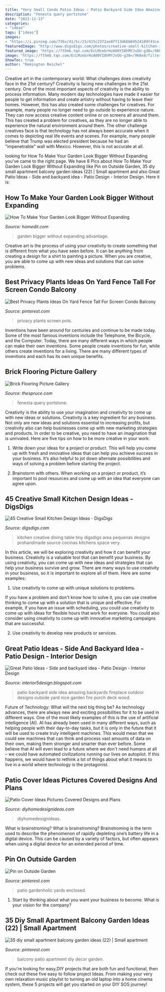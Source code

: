 ```yaml
---
title: "Very Small Condo Patio Ideas : Patio Backyard Side Idea Amazing Backyards Fireplace Outdoor Designs Outside Yard Nice Garden Fire Porch Deck Wood"
description: "Fenesta query portstone"
date: "2022-11-13"
categories:
- "ideas"
tags: ["ideas"]
images:
- "https://i.pinimg.com/736x/41/5c/23/415c2372ae07f13d66b04524109f43ce.jpg"
featuredImage: "http://www.digsdigs.com/photos/creative-small-kitchen-ideas-25-554x831.jpg"
featured_image: "https://fthmb.tqn.com/EcLMzebrHzA00YI8hMYJvOU-g38=/960x0/filters:no_upscale():max_bytes(150000):strip_icc()/7-56a2fc553df78cf7727b6916.jpg"
image: "https://fthmb.tqn.com/EcLMzebrHzA00YI8hMYJvOU-g38=/960x0/filters:no_upscale():max_bytes(150000):strip_icc()/7-56a2fc553df78cf7727b6916.jpg"
ShowToc: true
author: "Remington Reichel"
---
```



Creative art in the contemporary world: What challenges does creativity face in the 21st century?
Creativity is facing new challenges in the 21st century. One of the most important aspects of creativity is the ability to process information. Many modern day technologies have made it easier for people to get information and create artistry without having to leave their homes. However, this has also created some challenges for creatives. For example, many people no longer need to go outside to experience nature. They can now access creative content online or on screens all around them. This has created a problem for creatives, as they are no longer able to experience the natural environment around them. The other challenge creatives face is that technology has not always been accurate when it comes to depicting real life events and scenes. For example, many people believe that Trump was elected president because he had an "impenetrable" wall with Mexico. However, this is not accurate at all.

	

		
looking for How To Make Your Garden Look Bigger Without Expanding you've came to the right page. We have 8 Pics about How To Make Your Garden Look Bigger Without Expanding like Pin on Outside Garden, 35 diy small apartment balcony garden ideas (22) | Small apartment and also Great Patio Ideas - Side and backyard idea - Patio Design - Interior Design. Here it is:
		
    
## How To Make Your Garden Look Bigger Without Expanding

<img loading=lazy src="https://cdn.homedit.com/wp-content/uploads/2011/04/small-garden-look-bigger.jpg" onerror="this.onerror=null;this.src='https://tse1.mm.bing.net/th?id=OIP.Dc2no6_Nxn7NIEWou40nHgHaJ4&amp;pid=15.1';" alt="How To Make Your Garden Look Bigger Without Expanding">

_Source: homedit.com_

>garden bigger without expanding advantage. 

	

Creative art is the process of using your creativity to create something that is different from what you have seen before. It can be anything from creating a design for a shirt to painting a picture. When you are creative, you are able to come up with new ideas and solutions that can solve problems.

    
## Best Privacy Plants Ideas On Yard Fence Tall For Screen Condo Balcony

<img loading=lazy src="https://i.pinimg.com/736x/33/76/91/33769185d6d7fa3233ad639dbc5697b7.jpg" onerror="this.onerror=null;this.src='https://tse2.mm.bing.net/th?id=OIP._ac6FQbssMJIacZse1oFrgHaJ6&amp;pid=15.1';" alt="Best Privacy Plants Ideas On Yard Fence Tall For Screen Condo Balcony">

_Source: pinterest.com_

>privacy plants screen pots. 

	

Inventions have been around for centuries and continue to be made today. Some of the most famous inventions include the Telephone, the Bicycle, and the Computer. Today, there are many different ways in which people can make their own inventions. Some people create inventions for fun, while others create inventions for a living. There are many different types of inventions and each has its own unique benefits.

    
## Brick Flooring Picture Gallery

<img loading=lazy src="https://fthmb.tqn.com/EcLMzebrHzA00YI8hMYJvOU-g38=/960x0/filters:no_upscale():max_bytes(150000):strip_icc()/7-56a2fc553df78cf7727b6916.jpg" onerror="this.onerror=null;this.src='https://tse2.mm.bing.net/th?id=OIP.V90NkvLsgesEOVBXmBdbJQHaE_&amp;pid=15.1';" alt="Brick Flooring Picture Gallery">

_Source: thespruce.com_

>fenesta query portstone. 

	

Creativity is the ability to use your imagination and creativity to come up with new ideas or solutions.
Creativity is a key ingredient for any business. Not only are new ideas and solutions essential to increasing profits, but creativity also can help businesses come up with new marketing strategies and products. In order to be creative, you need to have an imagination that is unrivaled. Here are five tips on how to be more creative in your work: 
1. Write down your ideas for a project or product. This will help you come up with fresh and innovative ideas that can help you achieve success in your business. It’s also helpful to jot down alternate possibilities and ways of solving a problem before starting the project. 

2. Brainstorm with others. When working on a project or product, it’s important to pool resources and come up with an idea that everyone can agree upon.

    
## 45 Creative Small Kitchen Design Ideas - DigsDigs

<img loading=lazy src="http://www.digsdigs.com/photos/creative-small-kitchen-ideas-25-554x831.jpg" onerror="this.onerror=null;this.src='https://tse3.mm.bing.net/th?id=OIP.LBOpiahoqm1RcNYK-t0T3gHaLH&amp;pid=15.1';" alt="45 Creative Small Kitchen Design Ideas - DigsDigs">

_Source: digsdigs.com_

>kitchen creative dining table tiny digsdigs area pequenas designs prohandmade source cocinas kitchens space very. 

	

In this article, we will be exploring creativity and how it can benefit your business.
Creativity is a valuable tool that can benefit your business. By using creativity, you can come up with new ideas and strategies that can help your business survive and grow. There are many ways to use creativity in your business, so it is important to explore all of them. Here are some examples:
1. Use creativity to come up with unique solutions to problems.

If you have a problem and don't know how to solve it, you can use creative thinking to come up with a solution that is unique and effective. For example, if you have an issue with scheduling, you could use creativity to come up with ideas for flexible hours that work for everyone. You could also consider using creativity to come up with innovative marketing campaigns that are successful.

2. Use creativity to develop new products or services.

    
## Great Patio Ideas - Side And Backyard Idea - Patio Design - Interior Design

<img loading=lazy src="http://1.bp.blogspot.com/-NDbNSI1pVR4/Uy8lvKa3HmI/AAAAAAAAAy0/hVeSaRH7udI/s1600/6acb209d7f1a46ec48110a8dbf2b4377.jpg" onerror="this.onerror=null;this.src='https://tse3.mm.bing.net/th?id=OIP.6F4dRZgUSru0WhlBbCPLNgHaJF&amp;pid=15.1';" alt="Great Patio Ideas - Side and backyard idea - Patio Design - Interior Design">

_Source: interior5design.blogspot.com_

>patio backyard side idea amazing backyards fireplace outdoor designs outside yard nice garden fire porch deck wood. 

	

Future of Technology: What will the next big thing be?
As technology advances, there are always new and exciting possibilities for it to be used in different ways. One of the most likely examples of this is the use of artificial intelligence (AI). AI has already been used in many different ways, such as helping people with their day-to-day tasks, but it is only in the future that it will be used to create truly intelligent machines. This would mean that we could see machines that can think and process vast amounts of data on their own, making them stronger and smarter than ever before. Some believe that AI will even lead to a future where we don't need humans at all – we could have automated civilizations running our lives on autopilot. If this happens, we would have to rethink a lot of things about what it means to live in a world where technology is the protagonist.

    
## Patio Cover Ideas Pictures Covered Designs And Plans

<img loading=lazy src="https://diyhomedesignideas.com/photos/template/dtyj4xov2nbfqjubhv9e.jpeg" onerror="this.onerror=null;this.src='https://tse3.mm.bing.net/th?id=OIP.7lU1zUfvsk6Y5ubGrP6-SAHaE8&amp;pid=15.1';" alt="Patio Cover Ideas Pictures Covered Designs and Plans">

_Source: diyhomedesignideas.com_

>diyhomedesignideas. 

	

What is brainstroming?
What is brainstroming? Brainstroming is the term used to describe the phenomenon of rapidly depleting one’s battery life in a digital device. This can be caused by a variety of factors, but often appears when using a digital device for an extended period of time.

    
## Pin On Outside Garden

<img loading=lazy src="https://i.pinimg.com/736x/d8/c1/9b/d8c19bb6e1a14591e8413abeeb01b188.jpg" onerror="this.onerror=null;this.src='https://tse1.mm.bing.net/th?id=OIP.zg3m1vTJqomIjR6WUxJwewHaLH&amp;pid=15.1';" alt="Pin on Outside Garden">

_Source: pinterest.com_

>patio gardenholic yards enclosed. 

	

1) Start by thinking about what you want your business to become. What is your vision for the company?

    
## 35 Diy Small Apartment Balcony Garden Ideas (22) | Small Apartment

<img loading=lazy src="https://i.pinimg.com/736x/41/5c/23/415c2372ae07f13d66b04524109f43ce.jpg" onerror="this.onerror=null;this.src='https://tse4.mm.bing.net/th?id=OIP.HmFLIM_BOR0Vvm_pqjArpQHaJ3&amp;pid=15.1';" alt="35 diy small apartment balcony garden ideas (22) | Small apartment">

_Source: pinterest.com_

>balcony patio apartment diy decor garden. 

	

If you're looking for easy,DIY projects that are both fun and functional, then check out these five easy to follow project Ideas. From making your very own relaxation music playlist to turning an old laptop into a home cinema system, these 5 projects will get you started on your DIY SOS journey!

